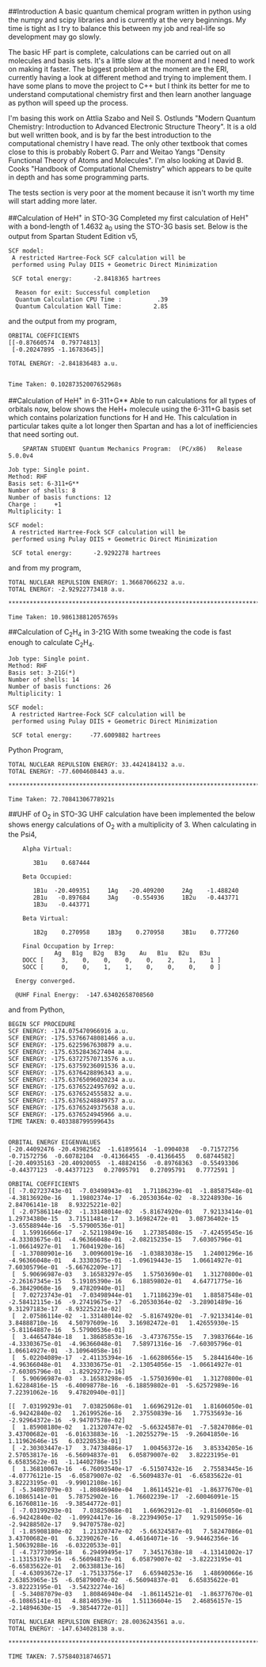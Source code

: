 ##Introduction
A basic quantum chemical program written in python using the numpy and scipy libraries and is currently at the very beginnings. My time is tight as I try to balance this between my job and real-life so development may go slowly.

The basic HF part is complete, calculations can be carried out on all molecules and basis sets. It's a little slow at the moment and I need to work on making it faster. The biggest problem at the moment are the ERI, currently having a look at different method and trying to implement them. I have some plans to move the project to C++ but I think its better for me to understand computational chemistry first and then learn another language as python will speed up the process. 

I'm basing this work on Attlia Szabo and Neil S. Ostlunds "Modern Quantum Chemistry: Introduction to Advanced Electronic Structure Theory". It is a old but well written book, and is by far the best introduction to the computational chemistry I have read. The only other textbook that comes close to this is probably Robert G. Parr and Weitao Yangs "Density Functional Theory of Atoms and Molecules". I'm also looking at David B. Cooks "Handbook of Computational Chemistry" which appears to be quite in depth and has some programming parts.

The tests section is very poor at the moment because it isn't worth my time will start adding more later.

##Calculation of HeH<sup>+</sup> in STO-3G
Completed my first calculation of HeH<sup>+</sup> with a bond-length of 1.4632 a<sub>0</sub> using the STO-3G basis set. Below is the output from Spartan Student Edition v5,

    SCF model:
     A restricted Hartree-Fock SCF calculation will be
     performed using Pulay DIIS + Geometric Direct Minimization
    
     SCF total energy:      -2.8418365 hartrees
    
      Reason for exit: Successful completion 
      Quantum Calculation CPU Time :          .39
      Quantum Calculation Wall Time:         2.85

and the output from my program,
  
    ORBITAL COEFFICIENTS
    [[-0.87660574  0.79774813]
     [-0.20247895 -1.16783645]]
    
    TOTAL ENERGY: -2.841836483 a.u.
    
    
    Time Taken: 0.10287352007652968s

##Calculation of HeH<sup>+</sup> in 6-311+G**
Able to run calculations for all types of orbitals now, below shows the HeH+ molecule using the 6-311+G basis set which contains polarization functions for H and He. This calculation in particular takes quite a lot longer then Spartan and has a lot of inefficiencies that need sorting out. 
        
        SPARTAN STUDENT Quantum Mechanics Program:  (PC/x86)   Release  5.0.0v4
    
    Job type: Single point.
    Method: RHF
    Basis set: 6-311+G**
    Number of shells: 8
    Number of basis functions: 12
    Charge :     +1 
    Multiplicity: 1
    
    SCF model:
     A restricted Hartree-Fock SCF calculation will be
     performed using Pulay DIIS + Geometric Direct Minimization
    
     SCF total energy:      -2.9292278 hartrees
  
and from my program,
    
    TOTAL NUCLEAR REPULSION ENERGY: 1.36687066232 a.u.
    TOTAL ENERGY: -2.92922773418 a.u.
    
    *********************************************************************************************************
    
    Time Taken: 10.986138812057659s

##Calculation of C<sub>2</sub>H<sub>4</sub> in 3-21G
With some tweaking the code is fast enough to calculate C<sub>2</sub>H<sub>4</sub>.

    Job type: Single point.
    Method: RHF
    Basis set: 3-21G(*)
    Number of shells: 14
    Number of basis functions: 26
    Multiplicity: 1
    
    SCF model:
     A restricted Hartree-Fock SCF calculation will be
     performed using Pulay DIIS + Geometric Direct Minimization
    
     SCF total energy:     -77.6009882 hartrees

Python Program,
    
    TOTAL NUCLEAR REPULSION ENERGY: 33.4424184132 a.u.
    TOTAL ENERGY: -77.6004608443 a.u.
    
    *********************************************************************************************************
    
    Time Taken: 72.70841306778921s

##UHF of O<sub>2</sub> in STO-3G
UHF calculation have been implemented the below shows energy calculations of O<sub>2</sub> with a multiplicity of 3. When calculating in the Psi4,

        Alpha Virtual:                                                        
    
           3B1u    0.687444  
    
        Beta Occupied:                                                        
    
           1B1u  -20.409351     1Ag   -20.409200     2Ag    -1.488240  
           2B1u   -0.897684     3Ag    -0.554936     1B2u   -0.443771  
           1B3u   -0.443771  
    
        Beta Virtual:                                                         
    
           1B2g    0.270958     1B3g    0.270958     3B1u    0.777260  
    
        Final Occupation by Irrep:
                 Ag   B1g   B2g   B3g    Au   B1u   B2u   B3u 
        DOCC [     3,    0,    0,    0,    0,    2,    1,    1 ]
        SOCC [     0,    0,    1,    1,    0,    0,    0,    0 ]
    
      Energy converged.
    
      @UHF Final Energy:  -147.63402658708560

and from Python,

    BEGIN SCF PROCEDURE
    SCF ENERGY: -174.075470966916 a.u.
    SCF ENERGY: -175.53766748081466 a.u.
    SCF ENERGY: -175.6225967630879 a.u.
    SCF ENERGY: -175.6352843627404 a.u.
    SCF ENERGY: -175.63727570713576 a.u.
    SCF ENERGY: -175.63759236091536 a.u.
    SCF ENERGY: -175.6376428896343 a.u.
    SCF ENERGY: -175.63765096020234 a.u.
    SCF ENERGY: -175.63765224957692 a.u.
    SCF ENERGY: -175.6376524555832 a.u.
    SCF ENERGY: -175.63765248849757 a.u.
    SCF ENERGY: -175.63765249375638 a.u.
    SCF ENERGY: -175.6376524945966 a.u.
    TIME TAKEN: 0.403388799599643s
    
    
    ORBITAL ENERGY EIGENVALUES
    [-20.44092476 -20.43982562  -1.61895614  -1.0904038   -0.71572756  -0.71572756  -0.60782104  -0.41366455  -0.41366455   0.68744582]
    [-20.40935163 -20.40920055  -1.48824156  -0.89768363  -0.55493306  -0.44377123  -0.44377123   0.27095791   0.27095791   0.7772591 ]
    
    ORBITAL COEFFICIENTS
    [[ -7.02723743e-01  -7.03498943e-01   1.71186239e-01  -1.88587548e-01  -4.38136920e-16   1.19802374e-17  -6.20530364e-02  -8.32248930e-16   2.84706141e-18   8.93225221e-02]
     [ -2.07586114e-02  -1.33148014e-02  -5.81674920e-01   7.92133414e-01   1.29734380e-15   3.71511481e-17   3.16982472e-01   3.08736402e-15  -3.65588944e-16  -5.57900536e-01]
     [  1.59916666e-17  -2.52119849e-16   1.27385408e-15  -7.42459545e-16  -4.33303675e-01  -4.96366048e-01  -2.08215235e-15   7.60305796e-01  -1.06614927e-01   1.76041920e-16]
     [ -1.37080901e-16   3.00960019e-16  -1.03883038e-15   1.24001296e-16  -4.96366048e-01   4.33303675e-01  -1.09619443e-15   1.06614927e-01   7.60305796e-01  -5.66762209e-17]
     [  5.90696987e-03   3.16583297e-05   1.57503690e-01   1.31270800e-01  -2.26167345e-15   5.19105390e-16   6.18859802e-01   4.64771775e-16  -6.38429068e-16   9.47820940e-01]
     [  7.02723743e-01  -7.03498944e-01   1.71186239e-01   1.88587548e-01  -2.58412115e-16  -9.27419675e-17  -6.20530364e-02  -3.28901489e-16   9.31297183e-17  -8.93225221e-02]
     [  2.07586114e-02  -1.33148014e-02  -5.81674920e-01  -7.92133414e-01   3.84888710e-16   4.50797609e-16   3.16982472e-01   1.42655930e-15  -5.81164887e-16   5.57900536e-01]
     [  3.44654784e-18   1.38685853e-16  -3.47376755e-15   7.39837664e-16  -4.33303675e-01  -4.96366048e-01   7.58971316e-16  -7.60305796e-01   1.06614927e-01  -3.10964058e-16]
     [  5.02204089e-17  -2.41135394e-16  -1.66280656e-15   5.28441640e-16  -4.96366048e-01   4.33303675e-01  -2.13054056e-15  -1.06614927e-01  -7.60305796e-01  -1.82929277e-16]
     [  5.90696987e-03  -3.16583298e-05  -1.57503690e-01   1.31270800e-01   1.62284816e-15  -6.40098778e-16  -6.18859802e-01  -5.62572989e-16   7.22391062e-16   9.47820940e-01]]
    
    [[  7.03199293e-01   7.03825068e-01   1.66962912e-01   1.81606050e-01  -6.94242840e-02   1.26199526e-16   2.37550839e-16   1.77535693e-16  -2.92964372e-16  -9.94707578e-02]
     [  1.85908180e-02   1.21320747e-02  -5.66324587e-01  -7.58247086e-01   3.43700682e-01  -6.01633883e-16  -1.20255279e-15  -9.26041850e-16   1.11962646e-15   6.03220533e-01]
     [ -2.30303447e-17   3.74738486e-17   1.00456372e-16   3.85334205e-16   2.57053817e-16  -6.56094837e-01   6.05879007e-02   3.82223195e-01   6.65835622e-01  -1.14402786e-15]
     [  1.36810067e-16  -6.76093540e-17  -6.51507432e-16   2.75583445e-16  -4.07776121e-15  -6.05879007e-02  -6.56094837e-01  -6.65835622e-01   3.82223195e-01  -9.99012108e-16]
     [ -5.34087079e-03  -1.80846940e-04   1.86114521e-01  -1.86377670e-01   6.10865141e-01   5.78752902e-16   1.76602239e-17  -2.60046091e-15   6.16760811e-16  -9.38544772e-01]
     [ -7.03199293e-01   7.03825068e-01   1.66962912e-01  -1.81606050e-01  -6.94242840e-02  -1.09924417e-16  -8.22394905e-17   1.92915095e-16  -2.94288502e-17   9.94707578e-02]
     [ -1.85908180e-02   1.21320747e-02  -5.66324587e-01   7.58247086e-01   3.43700682e-01   6.32390267e-16   4.46164071e-16  -9.94462356e-16   1.50639288e-16  -6.03220533e-01]
     [ -4.73773095e-18   6.29499495e-17   7.34517638e-18  -4.13141002e-17  -1.13153197e-16  -6.56094837e-01   6.05879007e-02  -3.82223195e-01  -6.65835622e-01   2.06338813e-16]
     [ -4.63093672e-17  -1.75133756e-17   6.65940253e-16   1.48690066e-16   2.63853965e-15  -6.05879007e-02  -6.56094837e-01   6.65835622e-01  -3.82223195e-01  -3.54232274e-16]
     [ -5.34087079e-03   1.80846940e-04  -1.86114521e-01  -1.86377670e-01  -6.10865141e-01   4.88140539e-16   1.51136604e-15   2.46856157e-15  -2.14894630e-15  -9.38544772e-01]]
    
    TOTAL NUCLEAR REPULSION ENERGY: 28.0036243561 a.u.
    TOTAL ENERGY: -147.634028138 a.u.
    
    *****************************************************************************************************
    
    TIME TAKEN: 7.575840318746571